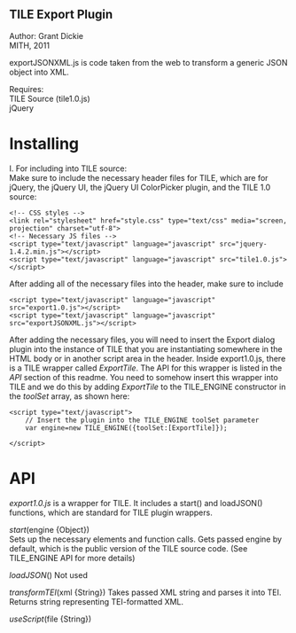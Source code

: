 TILE Export Plugin
-----------------

Author: Grant Dickie  
MITH, 2011

exportJSONXML.js is code taken from the web to transform a generic JSON object into XML. 

Requires:  
TILE Source (tile1.0.js)  
jQuery  

Installing
===
I. For including into TILE source:  
Make sure to include the necessary header files for TILE, which are for jQuery, the jQuery UI, the jQuery UI ColorPicker plugin, and the TILE 1.0 source:

	<!-- CSS styles -->
	<link rel="stylesheet" href="style.css" type="text/css" media="screen, projection" charset="utf-8">
	<!-- Necessary JS files -->
	<script type="text/javascript" language="javascript" src="jquery-1.4.2.min.js"></script>
	<script type="text/javascript" language="javascript" src="tile1.0.js"></script>
	

After adding all of the necessary files into the header, make sure to include 

	<script type="text/javascript" language="javascript" src="export1.0.js"></script>
	<script type="text/javascript" language="javascript" src="exportJSONXML.js"></script>
	
After adding the necessary files, you will need to insert the Export dialog plugin into the instance of TILE that you are instantiating somewhere in the HTML body or in another script area in the header. Inside export1.0.js, there is a TILE wrapper called *ExportTile*. The API for this wrapper is listed in the *API* section of this readme. You need to somehow insert this wrapper into TILE and we do this by adding *ExportTile* to the TILE_ENGINE constructor in the *toolSet* array, as shown here:

	<script type="text/javascript">
		// Insert the plugin into the TILE_ENGINE toolSet parameter
		var engine=new TILE_ENGINE({toolSet:[ExportTile]});
	
	</script>
	
API
===
_export1.0.js_ is a wrapper for TILE. It includes a start() and loadJSON() functions, which are standard for TILE plugin wrappers. 

*start*(engine {Object})  
Sets up the necessary elements and function calls. Gets passed engine by default, which is the public 
version of the TILE source code. (See TILE_ENGINE API for more details)

*loadJSON*()
Not used 

*transformTEI*(xml {String})
Takes passed XML string and parses it into TEI. Returns string representing TEI-formatted XML.

*useScript*(file {String})

